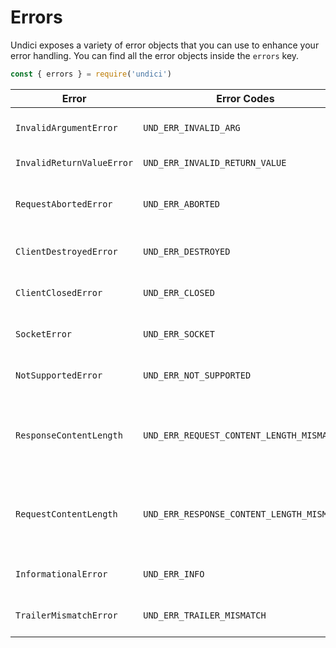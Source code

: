 # Errors

Undici exposes a variety of error objects that you can use to enhance your error handling.
You can find all the error objects inside the `errors` key.

```js
const { errors } = require('undici')
```

| Error                        | Error Codes                                | Description                                           |
| -----------------------------|--------------------------------------------|-------------------------------------------------------|
| `InvalidArgumentError`       |  `UND_ERR_INVALID_ARG`                     | passed an invalid argument.                           |
| `InvalidReturnValueError`    |  `UND_ERR_INVALID_RETURN_VALUE`            | returned an invalid value.                            |
| `RequestAbortedError`        |  `UND_ERR_ABORTED`                         | the request has been aborted by the user              |
| `ClientDestroyedError`       |  `UND_ERR_DESTROYED`                       | trying to use a destroyed client.                     |
| `ClientClosedError`          |  `UND_ERR_CLOSED`                          | trying to use a closed client.                        |
| `SocketError`                |  `UND_ERR_SOCKET`                          | there is an error with the socket.                    |
| `NotSupportedError`          |  `UND_ERR_NOT_SUPPORTED`                   | encountered unsupported functionality.                |
| `ResponseContentLength`      |  `UND_ERR_REQUEST_CONTENT_LENGTH_MISMATCH` | body does not match content-length header in request  |
| `RequestContentLength`       |  `UND_ERR_RESPONSE_CONTENT_LENGTH_MISMATCH`| body does not match content-length header in response |
| `InformationalError`         |  `UND_ERR_INFO`                            | expected error with reason                            |
| `TrailerMismatchError`       |  `UND_ERR_TRAILER_MISMATCH`                | trailers did not match specification                  |